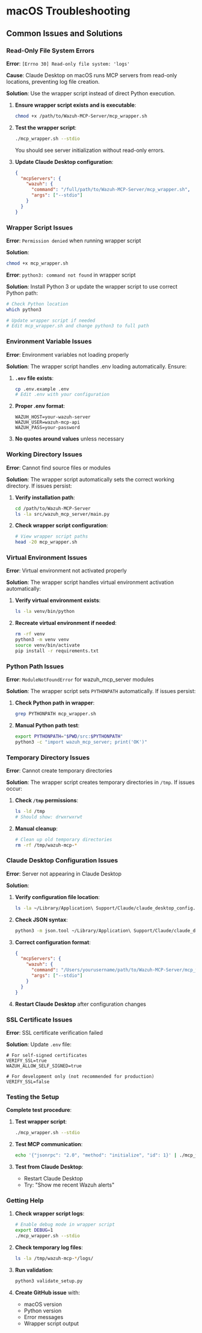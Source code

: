 # macOS Troubleshooting

## Common Issues and Solutions

### Read-Only File System Errors

**Error**: `[Errno 30] Read-only file system: 'logs'`

**Cause**: Claude Desktop on macOS runs MCP servers from read-only locations, preventing log file creation.

**Solution**: Use the wrapper script instead of direct Python execution.

1. **Ensure wrapper script exists and is executable**:
   ```bash
   chmod +x /path/to/Wazuh-MCP-Server/mcp_wrapper.sh
   ```

2. **Test the wrapper script**:
   ```bash
   ./mcp_wrapper.sh --stdio
   ```
   You should see server initialization without read-only errors.

3. **Update Claude Desktop configuration**:
   ```json
   {
     "mcpServers": {
       "wazuh": {
         "command": "/full/path/to/Wazuh-MCP-Server/mcp_wrapper.sh",
         "args": ["--stdio"]
       }
     }
   }
   ```

### Wrapper Script Issues

**Error**: `Permission denied` when running wrapper script

**Solution**:
```bash
chmod +x mcp_wrapper.sh
```

**Error**: `python3: command not found` in wrapper script

**Solution**: Install Python 3 or update the wrapper script to use correct Python path:
```bash
# Check Python location
which python3

# Update wrapper script if needed
# Edit mcp_wrapper.sh and change python3 to full path
```

### Environment Variable Issues

**Error**: Environment variables not loading properly

**Solution**: The wrapper script handles .env loading automatically. Ensure:

1. **`.env` file exists**:
   ```bash
   cp .env.example .env
   # Edit .env with your configuration
   ```

2. **Proper .env format**:
   ```env
   WAZUH_HOST=your-wazuh-server
   WAZUH_USER=wazuh-mcp-api
   WAZUH_PASS=your-password
   ```

3. **No quotes around values** unless necessary

### Working Directory Issues

**Error**: Cannot find source files or modules

**Solution**: The wrapper script automatically sets the correct working directory. If issues persist:

1. **Verify installation path**:
   ```bash
   cd /path/to/Wazuh-MCP-Server
   ls -la src/wazuh_mcp_server/main.py
   ```

2. **Check wrapper script configuration**:
   ```bash
   # View wrapper script paths
   head -20 mcp_wrapper.sh
   ```

### Virtual Environment Issues

**Error**: Virtual environment not activated properly

**Solution**: The wrapper script handles virtual environment activation automatically:

1. **Verify virtual environment exists**:
   ```bash
   ls -la venv/bin/python
   ```

2. **Recreate virtual environment if needed**:
   ```bash
   rm -rf venv
   python3 -m venv venv
   source venv/bin/activate
   pip install -r requirements.txt
   ```

### Python Path Issues

**Error**: `ModuleNotFoundError` for wazuh_mcp_server modules

**Solution**: The wrapper script sets `PYTHONPATH` automatically. If issues persist:

1. **Check Python path in wrapper**:
   ```bash
   grep PYTHONPATH mcp_wrapper.sh
   ```

2. **Manual Python path test**:
   ```bash
   export PYTHONPATH="$PWD/src:$PYTHONPATH"
   python3 -c "import wazuh_mcp_server; print('OK')"
   ```

### Temporary Directory Issues

**Error**: Cannot create temporary directories

**Solution**: The wrapper script creates temporary directories in `/tmp`. If issues occur:

1. **Check `/tmp` permissions**:
   ```bash
   ls -ld /tmp
   # Should show: drwxrwxrwt
   ```

2. **Manual cleanup**:
   ```bash
   # Clean up old temporary directories
   rm -rf /tmp/wazuh-mcp-*
   ```

### Claude Desktop Configuration Issues

**Error**: Server not appearing in Claude Desktop

**Solution**: 

1. **Verify configuration file location**:
   ```bash
   ls -la ~/Library/Application\ Support/Claude/claude_desktop_config.json
   ```

2. **Check JSON syntax**:
   ```bash
   python3 -m json.tool ~/Library/Application\ Support/Claude/claude_desktop_config.json
   ```

3. **Correct configuration format**:
   ```json
   {
     "mcpServers": {
       "wazuh": {
         "command": "/Users/yourusername/path/to/Wazuh-MCP-Server/mcp_wrapper.sh",
         "args": ["--stdio"]
       }
     }
   }
   ```

4. **Restart Claude Desktop** after configuration changes

### SSL Certificate Issues

**Error**: SSL certificate verification failed

**Solution**: Update `.env` file:

```env
# For self-signed certificates
VERIFY_SSL=true
WAZUH_ALLOW_SELF_SIGNED=true

# For development only (not recommended for production)
VERIFY_SSL=false
```

### Testing the Setup

**Complete test procedure**:

1. **Test wrapper script**:
   ```bash
   ./mcp_wrapper.sh --stdio
   ```

2. **Test MCP communication**:
   ```bash
   echo '{"jsonrpc": "2.0", "method": "initialize", "id": 1}' | ./mcp_wrapper.sh --stdio
   ```

3. **Test from Claude Desktop**:
   - Restart Claude Desktop
   - Try: "Show me recent Wazuh alerts"

### Getting Help

1. **Check wrapper script logs**:
   ```bash
   # Enable debug mode in wrapper script
   export DEBUG=1
   ./mcp_wrapper.sh --stdio
   ```

2. **Check temporary log files**:
   ```bash
   ls -la /tmp/wazuh-mcp-*/logs/
   ```

3. **Run validation**:
   ```bash
   python3 validate_setup.py
   ```

4. **Create GitHub issue** with:
   - macOS version
   - Python version
   - Error messages
   - Wrapper script output